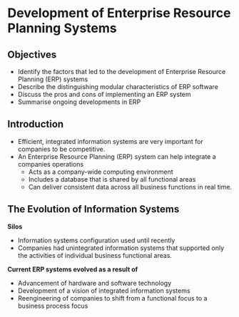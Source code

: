 # Development of Enterprise Resource Planning Systems

## Objectives

- Identify the factors that led to the development of Enterprise Resource Planning (ERP) systems
- Describe the distinguishing modular characteristics of ERP software
- Discuss the pros and cons of implementing an ERP system
- Summarise ongoing developments in ERP

## Introduction

- Efficient, integrated information systems are very important for companies to be competitive.
- An Enterprise Resource Planning (ERP) system can help integrate a companies operations
  - Acts as a company-wide computing environment
  - Includes a database that is shared by all functional areas
  - Can deliver consistent data across all business functions in real time.

## The Evolution of Information Systems

**Silos**

- Information systems configuration used until recently
- Companies had unintegrated information systems that supported only the activities of individual business functional areas.

**Current ERP systems evolved as a result of**

- Advancement of hardware and software technology
- Development of a vision of integrated information systems
- Reengineering of companies to shift from a functional focus to a business process focus
